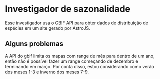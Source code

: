 # Investigador de sazonalidade
Esse investigador usa o GBIF API para obter dados de distribuição de espécies em um site gerado por AstroJS.

## Alguns problemas
A API do gbif limita os mapas com range de mês para dentro de um ano, então não é possível fazer um range começando de dezembro e terminando em março. Por conta disso, estou considerando como verão dos meses 1-3 e inverno dos meses 7-9.
